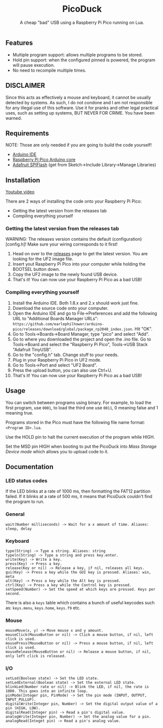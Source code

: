 <h1 align="center">PicoDuck</h1>

<div align="center">
    A cheap "bad" USB using a Raspberry Pi Pico running on Lua.
</div>

<br />

## Features

 - Multiple program support: allows multiple programs to be stored.
 - Hold pin support: when the configured pinned is powered, the program will pause execution.
 - No need to recompile multiple times.

## DISCLAIMER

Since this acts as effectively a mouse and keyboard, it cannot be usually detected by systems. As such, I do not condone and I am not responsible for any illegal use of this software. Use it for pranks and other legal practical uses, such as setting up systems, BUT NEVER FOR CRIME. You have been warned.

## Requirements

NOTE: Those are only needed if you are going to build the code yourself!

 - [Arduino IDE](https://www.arduino.cc/en/software)
 - [Raspberry Pi Pico Arduino core](https://github.com/earlephilhower/arduino-pico)
 - [Adafruit SPIFlash](https://github.com/adafruit/Adafruit_SPIFlash) (get from Sketch->Include Library->Manage Libraries)

## Installation

[Youtube video](https://youtu.be/scNjgT32pO0)

There are 2 ways of installing the code onto your Raspberry Pi Pico:
 - Getting the latest version from the releases tab
 - Compiling everything yourself

### Getting the latest version from the releases tab

WARNING: The releases version contains the default (configuration)[config.h]! Make sure your wiring corresponds to it first!

1. Head on over to the [releases](https://github.com/xslendix/picoduck/releases) page to get the latest version. You are looking for the UF2 image file.
2. Insert yout Raspberry Pi Pico into your computer while holding the BOOTSEL button down.
3. Copy the UF2 image to the newly found USB device.
4. That's it! You can now use your Raspberry Pi Pico as a bad USB!

### Compiling everything yourself

1. Install the Arduino IDE. Both 1.8.x and 2.x should work just fine.
2. Download the source code onto your computer.
3. Open the Arduino IDE and go to File->Preferences and add the following URL to "Additional Boards Manager URLs": `https://github.com/earlephilhower/arduino-pico/releases/download/global/package_rp2040_index.json`. Hit "OK".
4. Go to Tools->Boards->Board Manager, type "pico" and select "Add".
5. Go to where you downloaded the project and open the .ino file. Go to Tools->Board and select the "Raspberry Pi Pico", Tools->USB Stack "Adafruit TinyUSB".
6. Go to the "config.h" tab. Change stuff to your needs.
7. Plug in your Raspberry Pi Pico in UF2 mode.
8. Go to Tools->Port and select "UF2 Board".
9. Press the upload button, you can also use Ctrl+U.
10. That's it! You can now use your Raspberry Pi Pico as a bad USB!

## Usage

You can switch between programs using binary. For example, to load the first program, use `0001`, to load the third one use `0011`, 0 meaning false and 1 meaning true.

Programs stored in the Pico must have the following file name format: `<Program ID>.lua`.

Use the HOLD pin to halt the current execution of the program while HIGH.

Set the MSD pin HIGH when booting to put the PicoDuck into _Mass Storage Device mode_ which allows you to upload code to it.

## Documentation

### LED status codes
If the LED blinks at a rate of 1000 ms, then formatting the FAT12 partition failed. If it blinks at a rate of 500 ms, it means that PicoDuck couldn't find the program to run.

### General
```
wait(Number milliseconds) -> Wait for a x amount of time. Aliases: sleep, delay
```

### Keyboard
```
type(String) -> Type a string. Aliases: string
typeln(String) -> Type a string and press key.enter.
write(Key) -> Write a key.
press(Key) -> Press a key.
release(Key or nil) -> Release a key, if nil, releases all keys.
gui(Key) -> Press a key while the GUI key is pressed. Aliases: win, meta
alt(Key) -> Press a key while the Alt key is pressed.
ctrl(Key) -> Press a key while the Control key is pressed.
setSpeed(Number) -> Set the speed at which keys are pressed. Keys per second.
```

There is also a `keys` table which contains a bunch of useful keycodes such as: `keys.menu`, `keys.home`, `keys.f9` etc.

### Mouse
```
mouseMove(x, y) -> Move mouse x and y amount.
mouseClick(MouseButton or nil) -> Click a mouse button, if nil, left click is used.
mousePress(MouseButton or nil) -> Press a mouse button, if nil, left click is used.
mouseRelease(MouseButton or nil) -> Release a mouse button, if nil, only left click is released.
```

### I/O
```
setLed(Boolean state) -> Set the LED state.
setLedExternal(Boolean state) -> Set the external LED state.
blinkLed(Number rate or nil) -> Blink the LED, if nil, the rate is 1000. This goes into an infinite loop.
pinMode(Integer pin, PinMode) -> Set the pin mode (INPUT, OUTPUT, INPUT_PULLUP).
digitalWrite(Integer pin, Number) -> Set the digital output value of a pin (HIGH, LOW).
digitalRead(Integer pin) -> Read a pin's digital value.
analogWrite(Integer pin, Number) -> Set the analog value for a pin.
analogRead(Integet pin) -> Read a pin's analog value.
```
